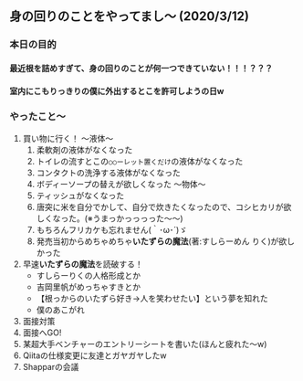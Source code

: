## 身の回りのことをやってまし〜 (2020/3/12)

### 本日の目的
#### 最近根を詰めすぎて、身の回りのことが何一つできていない！！！？？？
#### 室内にこもりっきりの僕に外出するとこを許可しようの日w

### やったこと〜
1. 買い物に行く！
    〜液体〜
    1. 柔軟剤の液体がなくなった
    2. トイレの流すとこの`○○ーレット置くだけ`の液体がなくなった
    3. コンタクトの洗浄する液体がなくなった
    4. ボディーソープの替えが欲しくなった
    〜物体〜
    4. ティッシュがなくなった
    5. 唐突に米を自分でかして、自分で炊きたくなったので、コシヒカリが欲しくなった。(※うまっかっっっった〜〜)
    6. もちろんフリカケも忘れません(｀･ω･´)ゞ
    7. 発売当初からめちゃめちゃ**いたずらの魔法**(著:すしらーめん りく)が欲しかった
2. 早速**いたずらの魔法**を読破する！
    - すしらーりくの人格形成とか
    - 吉岡里帆がめっちゃすきとか
    - 【根っからのいたずら好き→人を笑わせたい】という夢を知れた
    - 僕のあこがれ
3. 面接対策
4. 面接へGO!
5. 某超大手ベンチャーのエントリーシートを書いた(ほんと疲れた〜w)
6. Qiitaの仕様変更に友達とガヤガヤしたw
7. Shapparの会議
